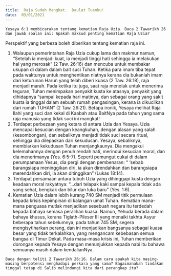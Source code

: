 ```yaml
---
title:  Raja Sudah Mangkat.  Daulat Tuanku!
date:  03/01/2021
---
```


`Yesaya 6:1 membicarakan tentang kematian Raja Uzia. Baca 2 Tawarikh 26 dan jawab soalan ini: Apakah maksud penting kematian Raja Uzia?`

Perspektif yang berbeza boleh diberikan tentang kematian raja ini.

1. Walaupun pemerintahan Raja Uzia cukup lama dan makmur namun, “Setelah ia menjadi kuat, ia menjadi tinggi hati sehingga ia melakukan hal yang merosak” (2 Taw. 26:16) dan mencuba untuk membakar ukupan di dalam dalam bait suci Tuhan. Ketika para imam tiba tepat pada waktunya untuk menghentikan niatnya kerana dia bukanlah imam dari keturunan Harun yang telah diberi kuasa (2 Taw. 26:18), raja menjadi marah. Pada ketika itu juga, saat raja menolak untuk menerima teguran, Tuhan menimpakan penyakit kusta ke atasnya, penyakit yang dihidapnya “sampai kepada hari matinya, dan sebagai orang yang sakit kusta ia tinggal dalam sebuah rumah pengasingan, kerana ia dikucilkan dari rumah TUHAN” (2 Taw. 26:21). Betapa ironik, Yesaya melihat Raja Ilahi yang suci dan kekal di Kaabah atau BaitNya pada tahun yang sama raja manusia yang tidak suci ini mangkat!
2. Terdapat perbezaan yang ketara di antara Uzia dan Yesaya. Uzia mencapai kesucian dengan keangkuhan, dengan alasan yang salah (kesombongan), dan sebaliknya menjadi tidak suci secara ritual, sehingga dia dilepaskan dari kekudusan. Yesaya, sebaliknya, membiarkan kekudusan Tuhan menjangkaunya. Dia mengakui kelemahannya dengan penuh rendah hati,  merindui kesucian moral, dan dia menerimanya (Yes. 6:5-7). Seperti pemungut cukai di dalam perumpamaan Yesus, dia pergi dengan pembenaran: “ ‘sebab barangsiapa meninggikan diri, ia akan direndahkan dan barangsiapa merendahkan diri, ia akan ditinggikan” (Lukas 18:14).
3. Terdapat persamaan antara tubuh Uzia yang dihinggapi kusta dengan keadaan moral rakyatnya: “…dari telapak kaki sampai kepala tidak ada yang sehat, bengkak dan bilur dan luka baru” (Yes. 1:6).
4. Kematian Uzia dalam lebih kurang 740 SM menjadi titik permulaan kepada krisis kepimpinan di kalangan umat Tuhan. Kematian mana-mana penguasa mutlak menjadikan sesebuah negara itu terdedah kepada bahaya semasa peralihan kuasa. Namun, Yehuda berada dalam bahaya khusus, kerana Tiglath-Pileser III yang menaiki takhta Asyur beberapa tahun sebelumnya, pada tahun 745 SM, segera mengisytiharkan perang, dan ini menjadikan bangsanya sebagai kuasa besar yang tidak terkalahkan, yang mengancam kebebasan semua bangsa di Timur Dekat. Pada masa-masa krisis ini, Tuhan memberikan dorongan kepada Yesaya dengan menunjukkan kepada nabi itu bahawa semuanya masih dalam kendalianNya.

`Baca dengan teliti 2 Tawarikh 26:16. Dalam cara apakah kita masing-masing berpotensi menghadapi perkara yang sama? Bagaimanakah tindakan tinggal tetap di Salib melindungi kita dari perangkap itu?`